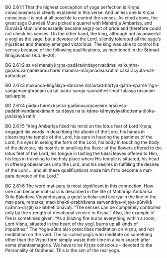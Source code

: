 BG 2.61:1	That the highest conception of yoga perfection is Kṛṣṇa consciousness is clearly explained in this verse. And unless one is Kṛṣṇa conscious it is not at all possible to control the senses. As cited above, the great sage Durvāsā Muni picked a quarrel with Mahārāja Ambarīṣa, and Durvāsā Muni unnecessarily became angry out of pride and therefore could not check his senses. On the other hand, the king, although not as powerful a yogī as the sage, but a devotee of the Lord, silently tolerated all the sage’s injustices and thereby emerged victorious. The king was able to control his senses because of the following qualiﬁcations, as mentioned in the Śrīmad-Bhāgavatam (9.4.18–20):

BG 2.61:2	sa vai manaḥ kṛṣṇa-padāravindayorvacāṁsi vaikuṇṭha-guṇānuvarṇanekarau harer mandira-mārjanādiṣuśrutiṁ cakārācyuta-sat-kathodaye

BG 2.61:3	mukunda-liṅgālaya-darśane dṛśautad-bhṛtya-gātra-sparśe ’ṅga-saṅgamamghrāṇaṁ ca tat-pāda-saroja-saurabheśrīmat-tulasyā rasanāṁ tad-arpite

BG 2.61:4	pādau hareḥ kṣetra-padānusarpaṇeśiro hṛṣīkeśa-padābhivandanekāmaṁ ca dāsye na tu kāma-kāmyayāyathottama-śloka-janāśrayā ratiḥ

BG 2.61:5	“King Ambarīṣa ﬁxed his mind on the lotus feet of Lord Kṛṣṇa, engaged his words in describing the abode of the Lord, his hands in cleansing the temple of the Lord, his ears in hearing the pastimes of the Lord, his eyes in seeing the form of the Lord, his body in touching the body of the devotee, his nostrils in smelling the ﬂavor of the ﬂowers offered to the lotus feet of the Lord, his tongue in tasting the tulasī leaves offered to Him, his legs in traveling to the holy place where His temple is situated, his head in offering obeisances unto the Lord, and his desires in fulﬁlling the desires of the Lord … and all these qualiﬁcations made him ﬁt to become a mat-para devotee of the Lord.”

BG 2.61:6	The word mat-para is most signiﬁcant in this connection. How one can become mat-para is described in the life of Mahārāja Ambarīṣa. Śrīla Baladeva Vidyābhūṣaṇa, a great scholar and ācārya in the line of the mat-para, remarks, mad-bhakti-prabhāvena sarvendriya-vijaya-pūrvikā svātma-dṛṣṭiḥ su-labheti bhāvaḥ. “The senses can be completely controlled only by the strength of devotional service to Kṛṣṇa.” Also, the example of ﬁre is sometimes given: “As a blazing ﬁre burns everything within a room, Lord Viṣṇu, situated in the heart of the yogī, burns up all kinds of impurities.” The Yoga-sūtra also prescribes meditation on Viṣṇu, and not meditation on the void. The so-called yogīs who meditate on something other than the Viṣṇu form simply waste their time in a vain search after some phantasmagoria. We have to be Kṛṣṇa conscious – devoted to the Personality of Godhead. This is the aim of the real yoga.